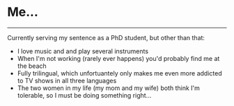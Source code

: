 # Me... #
-------------------------------------------------------

Currently serving my sentence as a PhD student, but other than that:

- I love music and and play several instruments
- When I'm not working (rarely ever happens) you'd probably find me at the beach
- Fully trilingual, which unfortuantely only makes me even more addicted to TV shows in all three languages
- The two women in my life (my mom and my wife) both think I'm tolerable, so I must be doing something right...
